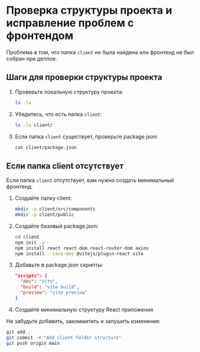 # Проверка структуры проекта и исправление проблем с фронтендом

Проблема в том, что папка `client` не была найдена или фронтенд не был собран при деплое.

## Шаги для проверки структуры проекта

1. Проверьте локальную структуру проекта:
   ```bash
   ls -la
   ```

2. Убедитесь, что есть папка `client`:
   ```bash
   ls -la client/
   ```

3. Если папка `client` существует, проверьте package.json:
   ```bash
   cat client/package.json
   ```

## Если папка client отсутствует

Если папка `client` отсутствует, вам нужно создать минимальный фронтенд:

1. Создайте папку client:
   ```bash
   mkdir -p client/src/components
   mkdir -p client/public
   ```

2. Создайте базовый package.json:
   ```bash
   cd client
   npm init -y
   npm install react react-dom react-router-dom axios
   npm install --save-dev @vitejs/plugin-react vite
   ```

3. Добавьте в package.json скрипты:
   ```json
   "scripts": {
     "dev": "vite",
     "build": "vite build",
     "preview": "vite preview"
   }
   ```

4. Создайте минимальную структуру React приложения

Не забудьте добавить, закоммитить и запушить изменения:
```bash
git add .
git commit -m "Add client folder structure"
git push origin main
```
